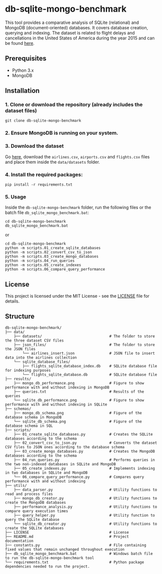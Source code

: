 # db-sqlite-mongo-benchmark
This tool provides a comparative analysis of SQLite (relational) and MongoDB (document-oriented) databases. It covers database creation, querying and indexing. The dataset is related to flight delays and cancellations in the United States of America during the year 2015 and can be found [here](https://www.kaggle.com/datasets/usdot/flight-delays).


## Prerequisites

- Python 3.x
- MongoDB

## Installation

### 1. Clone or download the repository (already includes the dataset files)

```git clone db-sqlite-mongo-benchmark```


### 2. Ensure MongoDB is running on your system.

### 3. Download the dataset

Go [here](https://www.kaggle.com/datasets/usdot/flight-delays), download the `airlines.csv`, `airports.csv` and `flights.csv` files and place them inside the `data/datasets` folder.


### 4. Install the required packages:

```pip install -r requirements.txt```


### 5. Usage

Inside the `db-sqlite-mongo-benchmark` folder, run the following files or the batch file ```db_sqlite_mongo_benchmark.bat```:

```
cd db-sqlite-mongo-benchmark
db_sqlite_mongo_benchmark.bat
```

or

```
cd db-sqlite-mongo-benchmark
python -m scripts.01_create_sqlite_databases
python -m scripts.02_convert_csv_to_json
python -m scripts.03_create_mongo_databases
python -m scripts.04_run_queries
python -m scripts.05_create_indexes
python -m scripts.06_compare_query_performance
```


## License

This project is licensed under the MIT License - see the [LICENSE](LICENSE) file for details.


## Structure
```
db-sqlite-mongo-benchmark/
├── data/
    ├── datasets/                               # The folder to store the three dataset CSV files
    ├── json_files/                             # The folder to store the JSON files
        └── airlines_insert.json                # JSON file to insert data into the airlines collection
    └── sqlite_database_files/
        ├── flights_sqlite_database_index.db    # SQLite database file for indexing purposes
        └── flights_sqlite_database.db          # SQLite database file
├── results/
    ├── mongo_db_performance.png                # Figure to show performance with and without indexing in MongoDB
    ├── queries.txt                             # Results of the queries
    └── sqlite_db_performance.png               # Figure to show performance with and without indexing in SQLite
├── schemas/
    ├── mongo_db_schema.png                     # Figure of the database schema in MongoDB
    └── sqlite_db_schema.png                    # Figure of the database schema in SQL
├── scripts/
    ├── 01_create_sqlite_databases.py           # Creates the SQLite databases according to the schema
    ├── 02_convert_csv_to_json.py               # Converts the dataset CSV files to JSON ones according to the database schema
    ├── 03_create_mongo_databases.py            # Creates the MongoDB databases according to the schema
    ├── 04_run_queries.py                       # Performs queries in the two non-indexed databases in SQLite and MongoDB
    ├── 05_create_indexes.py                    # Implements indexing in two databases in SQLite and MongoDB
    └── 06_compare_query_performance.py         # Compares query performance with and without indexing
├── utils/
    ├── data_parser.py                          # Utility functions to read and process files
    ├── mongo_db_creator.py                     # Utility functions to create the MongoDB databases
    ├── performance_analysis.py                 # Utility functions to compare query execution times
    ├── query_helper.py                         # Utility function to query the SQLite database
    └── sqlite_db_creator.py                    # Utility functions to create the SQLite databases
├── LICENSE                                     # License
├── README.md                                   # Project documentation
├── constants.py                                # File containing fixed values that remain unchanged throughout execution
├── db_sqlite_mongo_benchmark.bat               # Windows batch file to run the db-sqlite-mongo-benchmark tool
└── requirements.txt                            # Python package dependencies needed to run the project.
